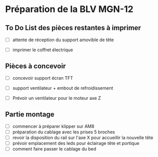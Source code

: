 # Préparation de la BLV MGN-12

## To Do List des pièces restantes à imprimer

- [ ] attente de réception du support amovible de tête
- [ ] imprimer le coffret électrique


## Pièces à concevoir

- [ ] concevoir support écran TFT
- [ ] support ventilateur + embout de refroidissement
- [ ] Prévoir un ventilateur pour le moteur axe Z


## Partie montage

- [ ] commencer à préparer klipper sur AM8
- [ ] préparation du cablage avec les prises 5 broches
- [ ] revoir la disposition du rail sur l'axe X pour accueillir la nouvelle tête
- [ ] prévoir emplacement des leds pour éclairage tête et portique
- [ ] comment faire passer le cablage du bed
